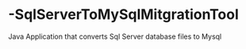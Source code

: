 # -SqlServerToMySqlMitgrationTool
Java Application that converts Sql Server database files to  Mysql 
